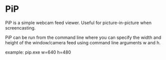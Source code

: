 PiP
===

PiP is a simple webcam feed viewer. Useful for picture-in-picture when screencasting.

PiP can be run from the command line where you can specify the width and height of the window/camera feed 
using command line arguments w and h.

example: pip.exe w=640 h=480

